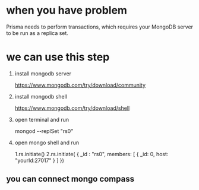 # when you have problem
Prisma needs to perform transactions, which requires your MongoDB server to be run as a replica set. 

# we can use this step
1. install mongodb server
   
    https://www.mongodb.com/try/download/community
3. install mongodb shell
   
   https://www.mongodb.com/try/download/shell
4. open terminal and run
   
    mongod --replSet "rs0"
5. open mongo shell and run
   
   1.rs.initiate()
   2.rs.initiate( {
   _id : "rs0",
   members: [
                  { _id: 0, host: "yourId:27017" }
            ]
  })

## you can connect mongo compass
   
   
   
